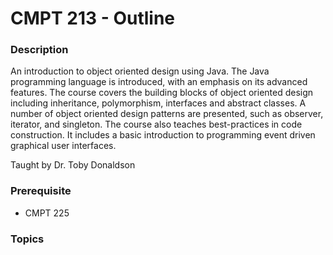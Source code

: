 # CMPT 213 - Outline

### Description
An introduction to object oriented design using Java. The Java programming language is introduced, with an emphasis on its advanced features. The course covers the building blocks of object oriented design including inheritance, polymorphism, interfaces and abstract classes. A number of object oriented design patterns are presented, such as observer, iterator, and singleton. The course also teaches best-practices in code construction. It includes a basic introduction to programming event driven graphical user interfaces.

Taught by Dr. Toby Donaldson

### Prerequisite
- CMPT 225

### Topics